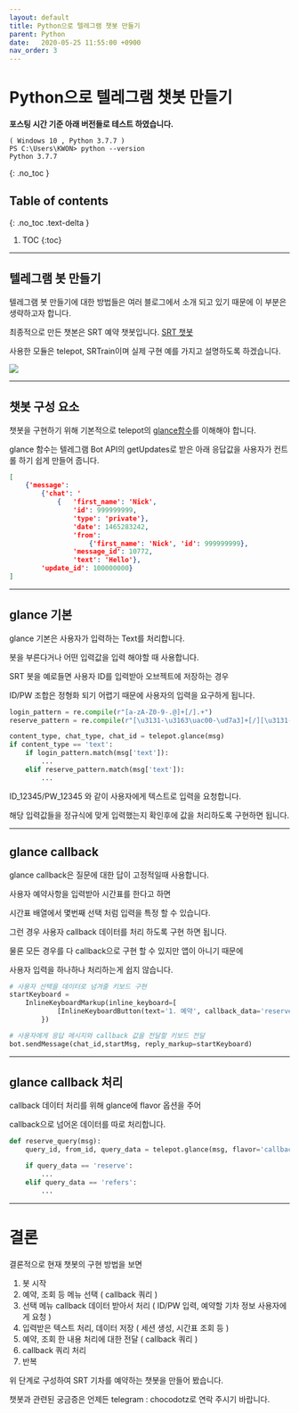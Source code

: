 ```yaml
---
layout: default
title: Python으로 텔레그램 챗봇 만들기
parent: Python
date:   2020-05-25 11:55:00 +0900
nav_order: 3
---
```


# Python으로 텔레그램 챗봇 만들기

**포스팅 시간 기준 아래 버전들로 테스트 하였습니다.**
```
( Windows 10 , Python 3.7.7 )
PS C:\Users\KWON> python --version
Python 3.7.7
```

{: .no_toc }

## Table of contents
{: .no_toc .text-delta }

1. TOC
{:toc}

---

## 텔레그램 봇 만들기

텔레그램 봇 만들기에 대한 방법들은 여러 블로그에서 소개 되고 있기 때문에 이 부분은 생략하고자 합니다.

최종적으로 만든 챗본은 SRT 예약 챗봇입니다. [SRT 챗봇](https://github.com/choco0908/SRTChatBot)

사용한 모듈은 telepot, SRTrain이며 실제 구현 예를 가지고 설명하도록 하겠습니다.

<img src='{{ "/assets/images/python/python_telegram_1.png" | absolute_url }}'>

---

## 챗봇 구성 요소

챗봇을 구현하기 위해 기본적으로 telepot의 [glance함수](https://telepot.readthedocs.io/en/latest/#quickly-glance-a-message)를 이해해야 합니다.

glance 함수는 텔레그램 Bot API의 getUpdates로 받은 아래 응답값을 사용자가 컨트롤 하기 쉽게 만들어 줍니다.

```json
[
    {'message': 
        {'chat': '
            {   'first_name': 'Nick',
                'id': 999999999,
                'type': 'private'},
                'date': 1465283242,
                'from': 
                    {'first_name': 'Nick', 'id': 999999999},
                'message_id': 10772,
                'text': 'Hello'},
        'update_id': 100000000}
]
```

---

## glance 기본

glance 기본은 사용자가 입력하는 Text를 처리합니다.

봇을 부른다거나 어떤 입력값을 입력 해야할 때 사용합니다.

SRT 봇을 예로들면 사용자 ID를 입력받아 오브젝트에 저장하는 경우

ID/PW 조합은 정형화 되기 어렵기 때문에 사용자의 입력을 요구하게 됩니다.

```python
login_pattern = re.compile(r"[a-zA-Z0-9-.@]+[/].+")
reserve_pattern = re.compile(r"[\u3131-\u3163\uac00-\ud7a3]+[/][\u3131-\u3163\uac00-\ud7a3]+[/]\d{8}[/]\d{6}")

content_type, chat_type, chat_id = telepot.glance(msg)
if content_type == 'text':
    if login_pattern.match(msg['text']):
        ...
    elif reserve_pattern.match(msg['text']):
        ...
```
ID_12345/PW_12345 와 같이 사용자에게 텍스트로 입력을 요청합니다.

해당 입력값들을 정규식에 맞게 입력했는지 확인후에 값을 처리하도록 구현하면 됩니다.

---

## glance callback

glance callback은 질문에 대한 답이 고정적일때 사용합니다.

사용자 예약사항을 입력받아 시간표를 한다고 하면 

시간표 배열에서 몇번째 선택 처럼 입력을 특정 할 수 있습니다.

그런 경우 사용자 callback 데이터를 처리 하도록 구현 하면 됩니다.

물론 모든 경우를 다 callback으로 구현 할 수 있지만 앱이 아니기 때문에 

사용자 입력을 하나하나 처리하는게 쉽지 않습니다.

```python
# 사용자 선택을 데이터로 넘겨줄 키보드 구현
startKeyboard = 
    InlineKeyboardMarkup(inline_keyboard=[
            [InlineKeyboardButton(text='1. 예약', callback_data='reserve')]
        })

# 사용자에게 응답 메시지와 callback 값을 전달할 키보드 전달
bot.sendMessage(chat_id,startMsg, reply_markup=startKeyboard)
```

---

## glance callback 처리

callback 데이터 처리를 위해 glance에 flavor 옵션을 주어 

callback으로 넘어온 데이터를 따로 처리합니다.

```python
def reserve_query(msg): 
    query_id, from_id, query_data = telepot.glance(msg, flavor='callback_query')

    if query_data == 'reserve':
        ...
    elif query_data == 'refers':
        ...
```

---

# 결론

결론적으로 현재 챗봇의 구현 방법을 보면

1. 봇 시작
2. 예약, 조회 등 메뉴 선택 ( callback 쿼리 )
3. 선택 메뉴 callback 데이터 받아서 처리 ( ID/PW 입력, 예약할 기차 정보 사용자에게 요청 )
4. 입력받은 텍스트 처리, 데이터 저장 ( 세션 생성, 시간표 조회 등 )
5. 예약, 조회 한 내용 처리에 대한 전달 ( callback 쿼리 )
6. callback 쿼리 처리
7. 반복

위 단계로 구성하여 SRT 기차를 예약하는 챗봇을 만들어 봤습니다.

챗봇과 관련된 궁금증은 언제든 telegram : chocodotz로 연락 주시기 바랍니다.
